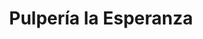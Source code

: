 ---
title: "Pulpería la Esperanza"
url: /guadalupe-de-cartago/pulperia-la-esperanza/
shop: tienda de variedades
---
